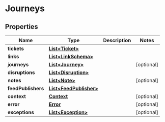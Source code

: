 
# Journeys

## Properties
Name | Type | Description | Notes
------------ | ------------- | ------------- | -------------
**tickets** | [**List&lt;Ticket&gt;**](Ticket.md) |  | 
**links** | [**List&lt;LinkSchema&gt;**](LinkSchema.md) |  | 
**journeys** | [**List&lt;Journey&gt;**](Journey.md) |  |  [optional]
**disruptions** | [**List&lt;Disruption&gt;**](Disruption.md) |  | 
**notes** | [**List&lt;Note&gt;**](Note.md) |  |  [optional]
**feedPublishers** | [**List&lt;FeedPublisher&gt;**](FeedPublisher.md) |  | 
**context** | [**Context**](Context.md) |  |  [optional]
**error** | [**Error**](Error.md) |  |  [optional]
**exceptions** | [**List&lt;Exception&gt;**](Exception.md) |  |  [optional]



